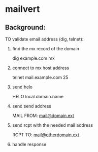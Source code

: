 # mailvert

## Background: 
TO validate email address (dig, telnet): 
  1. find the mx record of the domain
   
		dig example.com mx
  2. connect to mx host address
  
		telnet mail.example.com 25
  3. send helo 
  
		HELO local.domain.name
  4. send send address 
  
		MAIL FROM: mail@domain.ext
  5. send rcpt with the needed mail address
  		
  	
		RCPT TO: mail@otherdomain.ext

  6. handle response
